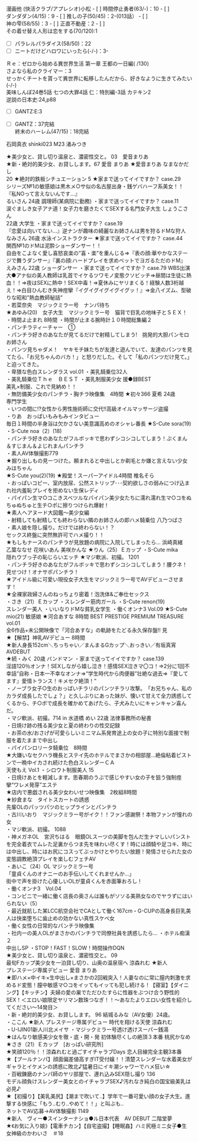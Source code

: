 漫画他 (快活クラブ/アプレシオ)小松 - [ ] 時間停止勇者(63/-)：10 - [ ]  
ダンダダン(4/15)：9 - [ ] 推しの子(50/45)：2-(013話） - [ ]  
神の雫(58/55)：3 - [ ] 正直不動産：2 - [ ]  
その着せ替え人形は恋をする(70/120):1  

- [ ] パラレルパラダイス(58/50)：22
- [ ] ニートだけどハロワにいったら(-/-)：3-

Ｒｅ：ゼロから始める異世界生活 第一章 王都の一日編( /130)  
さよなら私のクライマー：3  
せっかくチートを貰って異世界に転移したんだから、好きなように生きてみたい(-/-)  
美味しんぼ24巻5話 七つの大罪4話 仁：特別編-3話 カテキン2  
逆説の日本史:24,p88  

- [ ] GANTZ:E:3
- [ ] GANTZ：37完結  
    終末のハーレム(47/15)：18完結  
    

石岡真衣 shinki023 M23 渚みつき

★美少女と、貸し切り温泉と、濃密性交と。 03　愛音まりあ  
★新・絶対的美少女、お貸しします。67 愛音 まりあ ★愛音まりあ なまなかだし  
20 ★絶対的鉄板シチュエーション 5 ★家まで送ってイイですか？ case.29  
シリーズ№1の敏感娘は黒木メ○サ似の名古屋出身・銭ゲバハーフ系美女！！『私NOって言えないんです…』  
るいさん 24歳 調理師(某病院に勤務) ・家まで送ってイイですか？ case.11  
涙ぐましき女子アナ道！女子力を磨きたくてSEXする名門女子大生 しょうこさん  
22歳 大学生 ・家まで送ってイイですか？ case.19  
『恋愛は向いてない…』逆ナンが趣味の綺麗なお姉さんは男を狩るドMな狩人  
なみさん 26歳 水泳インストラクター ★家まで送ってイイですか？ case.44  
関西№1のドMは泥酔ショーダンサー！！  
自由をこよなく愛し喜怒哀楽の”喜・楽”を重んじる⇒『表の顔:華やかなステージで舞うダンサー』『裏の顔:ハードプレイを求めベットでヨガるただのドM』  
えみさん 22歳 ショーダンサー ・家まで送ってイイですか？ case.79 WBS出演  
大●アナ似の美人教師は乳首でイケるツワモノ変態クソビッチ⇒昼間は生徒に熱血！！⇒夜はSEXに熱中！SEX中毒！⇒夏休みにヤリまくる！経験人数3桁越え！⇒白目ひんむき失神痙攣『イグイグイグイグイグッ！』⇒金八イズム、型破りな昭和”熱血教師秘話”  
・若菜奈央　マジックミラー号　ナンパ待ち  
★あゆみ(20)　女子大生　マジックミラー号　猫背で巨乳の地味子とＳＥＸ！  
・時間よ止まれ 8時間 ・時間が止まる腕時計１０時間総集編２  
・パンチラティーチャー　①  
・パンチラ好きのあなたが見てるだけで射精してしまう!　挑発的大胆パンモロお姉さん  
・パンツ見ちゃダメ！　ヤキモチ妹たちが友達と遊んでいて、友達のパンツを見てたら、「お兄ちゃんのバカ！」と怒りだした。そして「私のパンツだけ見て。」と迫ってきた。  
・卑猥な色白スレンダラス vol.01 ・美乳騎乗位32人  
・美乳騎乗位Ｔｈｅ　ＢＥＳＴ ・美乳制服美少女 援●録BEST  
美乳×制服、これで見納め！！  
・無防備美少女のパンチラ・胸チラ映像集　4時間 ★初々366 夏希 24歳  
専門学生  
・いつの間に!?女性から男性施術師に交代!!高級オイルマッサージ盗撮  
・りあ　おっぱいもみもみインタビュー  
毎日１時間の半身浴は欠かさない美意識高めのオシャレ番長 ★S-Cute sora(19)  
・S-Cute noa（2）(18)  
・パンチラ好きのあなたがフルボッキで思わずシコシコしてしまう！ぷくまん＆すじまん＆よじれまんパンチラ  
・素人AV体験撮影779  
★掘り出しもの見ーつけた。頼まれると中出しとか剃毛とか嫌と言えない少女　みほちゃん  
★S-Cute you(2)(19) ★殿堂！スーパーアイドル4時間 椎名そら  
・おっぱいコピー、室内放尿、公然ストリップ･･･契約欲しさの弱みにつけ込まれ社内羞恥プレイを拒めない生保レディ  
・パイパン生マ○コこきスベツルなパイパン美少女たちに濡れ濡れ生マ○コをぬちゅぬちゅと生チ○ポに擦りつけられ爆射！  
★素人ヘアヌード大図鑑～美少女編  
・射精しても射精しても終わらない隣のお姉さんの即ハメ騎乗位 八乃つばさ  
・素人娘を隠し撮り。だけでは終わらない！？  
セックス終盤に突然無許可でハメ撮り！！  
★もしもナースのパンチラが見放題の病院に入院してしまったら… 浜崎真緒  
乙葉ななせ 花咲いあん 美咲かんな ★りん（25）Ｅカップ ・S-Cute mika  
隠れウブっ子の恥じらいエッチ ★マジ軟派、初撮。 1201  
・パンチラ好きのあなたがフルボッキで思わずシコシコしてしまう！腰クネ！見せつけ！オナサポパンチラ！  
★アイドル級に可愛い現役女子大生をマジックミラー号でAVデビューさせます！  
★全裸家政婦さんのねっちょり密着！泡洗体&ご奉仕セックス  
・さき（21）Ｅカップ ・スレンダー筋肉ガール ・S-Cute renon(19)  
スレンダー美人 ・いいなりドMな貧乳女学生 ・働くオンナ3 Vol.09 ★S-Cute  
mio(21) 敏感娘 ★河合あすな 8時間 BEST PRESTIGE PREMIUM TREASURE vol.01  
全6作品+未公開映像で「河合あすな」の軌跡をたどる永久保存盤!! 見  
★【解禁】神乳AVデビュー 8時間  
★新人身長152cm＼ちっちゃい／まんまるGカップ＼おっきい／有坂真宵AVDEBUT  
★続・みく 20歳 バンドマン ・家まで送ってイイですか？ case.139  
淫語120％オンナ！SEXしながら嬉し泣き！感情SEX泣きマ〇コ！⇒2分に1回不幸話”自称・日本一不幸なオンナ⇒“学生時代から肉便器”壮絶な過去⇒『愛してます』愛情トランス！キメセク絶頂！”  
・ノーブラ女子○生のおっぱいチラリのパンツチラリ攻撃。　「お兄ちゃん、私のカラダ成長したでしょ？」と久しぶりにあった妹が、懐いて甘えて全力誘惑してくるから、チ○ポで成長を確かめてあげたら、子犬みたいにキャンキャン喜んだ。  
・マジ軟派、初撮。714 in 水道橋 めい 22歳 法律事務所の秘書  
・日焼け跡の残る美少女と夏の終わりの性交記録  
・お茶の水/おさげが可愛らしいミニマム系発育途上の女の子に特別な面接で制服を着たままで中出し  
・パイパンロリータ騎乗位　8時間  
★大嫌いなセクハラ機長とステイ先のホテルでまさかの相部屋…絶倫粘着ピストンで一晩中イカされ続けた色白スレンダーＣＡ  
天使もえ Vol.1 ・シロウト制服美人 15  
・日焼けあとを軽減します。思春期のうぶで感じやすい女の子を狙う強制痙攣“ワレメ発芽”エステ  
★店内で悪戯される美少女わいせつ映像集　2枚組8時間  
★紗倉まな　タイトスカートの誘惑  
先輩OLのパッツパツのヒップラインとパンチラ  
・古川いおり　マジックミラー号がイク！！ファン感謝祭！本物ファンが憧れの女  
・マジ軟派、初撮。 1088  
・神メガネOL　宮沢ちはる　眼鏡OLスーツの美脚を包んだ生ナマしいパンストを完全着衣でムレた足裏からつま先を味わい尽くす！時には顔騎や足コキ、時には中出し、時にはお尻にコスってぶっかけとやりたい放題！発情させられた女の変態調教絶頂プレイを楽しむフェチAV  
・あいこ（24）OL マジックミラー号  
「童貞くんのオナニーのお手伝いしてくれませんか…」  
街中で声を掛けた心優しいOLが童貞くんを赤面筆おろし！  
・働くオンナ3　Vol.04  
・コンビニで一緒に働く店長の奥さんは誰もがソソる美熟女なのでヤラずにはいられない（5）  
・最近就航した某LCC航空会社でCAとして働く167cm・G-CUPの高身長巨乳美人は快楽堕ちに歯止めの効かない真性スケベ女  
・働く女性の日常的なパンチラ映像集  
・社内一の美人OLがまさかのパンチラで同僚社員を誘惑したら… ・ホテル痴漢２  
中出しSP ・STOP！FAST！SLOW！時間操作DQN  
★美少女と、貸し切り温泉と、濃密性交と。 09  
最旬Fカップ美少女を一泊貸し切り、山奥の温泉宿へ 涼森れむ ★新人  
プレステージ専属デビュー 愛音 まりあ  
★即ハメ×中イキ×生中出し×まさかの2回戦突入！人妻なのに常に膣内刺激を求めるド変態！膣中敏感マ○コをイッてもイッても犯し続ける！【寝室】【ダイニング】【キッチン】夫婦の愛の巣でただひたすらに性器をぶつけ合う野性的SEX！＜エロい娘限定ヤリマン数珠つなぎ！！～あなたよりエロい女性を紹介してください～14発目＞  
・新・絶対的美少女、お貸しします。 96 結城るみな（AV女優）24歳。  
・ここん ★新人 プレステージ専属デビュー 時代を翔ける天使 涼森れむ  
・U-IJIN01新人川北メイサ ・マジックミラー号透け透けスーパー銭湯  
★はんなり敏感美少女を徹・底・開・発 初体験尽くしの絶頂３本番 桃尻かなめ  
★さき（21）Ｅカップ　[おっぱい研究所]  
★笑顔120％！！涼森れむと過ごすイチャラブDays 恋人目線完全主観3本番  
★【プールナンパ】顔面偏差値高すぎIT受付嬢！！清楚スレンダーな水着美女がギャラとイケメンの誘惑に敗北♪猛暑日にイキ潮シャワーでハメ狂い☆  
・百戦錬磨のナンパ師のヤリ部屋で、連れ込みSEX隠し撮り 136  
モデル顔負けスレンダー美女とのイチャラブSEX♪汚れなき純白の国宝級美乳は必見♪  
★【初撮り】【美乳美尻】【潮まで吹いて..】学年で一番可愛い顔の女子大生。進撃する快感に「もう..むり..やめて！！」と叫ぶも..  
ネットでAV応募→AV体験撮影 1149  
★新人　ヴィー●スインターナショ●ル日本代表　AV DEBUT 二階堂夢  
★《お気に入り娘》【電車チカン】【自宅盗撮】【睡眠姦】ハミ尻極ミニ女子●生　女神級のかわいさ　＃18